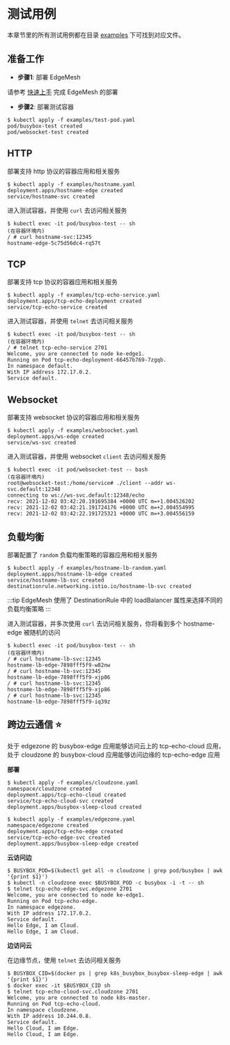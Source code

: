 # 测试用例

本章节里的所有测试用例都在目录 [examples](https://github.com/kubeedge/edgemesh/tree/main/examples) 下可找到对应文件。

## 准备工作

- **步骤1**: 部署 EdgeMesh

请参考 [快速上手](./getting-started.md) 完成 EdgeMesh 的部署

- **步骤2**: 部署测试容器

```shell
$ kubectl apply -f examples/test-pod.yaml
pod/busybox-test created
pod/websocket-test created
```

## HTTP

部署支持 http 协议的容器应用和相关服务

```shell
$ kubectl apply -f examples/hostname.yaml
deployment.apps/hostname-edge created
service/hostname-svc created
```

进入测试容器，并使用 `curl` 去访问相关服务

```shell
$ kubectl exec -it pod/busybox-test -- sh
(在容器环境内)
/ # curl hostname-svc:12345
hostname-edge-5c75d56dc4-rq57t
```

## TCP

部署支持 tcp 协议的容器应用和相关服务

```shell
$ kubectl apply -f examples/tcp-echo-service.yaml
deployment.apps/tcp-echo-deployment created
service/tcp-echo-service created
```

进入测试容器，并使用 `telnet` 去访问相关服务

```shell
$ kubectl exec -it pod/busybox-test -- sh
(在容器环境内)
/ # telnet tcp-echo-service 2701
Welcome, you are connected to node ke-edge1.
Running on Pod tcp-echo-deployment-66457b769-7zgqb.
In namespace default.
With IP address 172.17.0.2.
Service default.
```

## Websocket

部署支持 websocket 协议的容器应用和相关服务

```shell
$ kubectl apply -f examples/websocket.yaml
deployment.apps/ws-edge created
service/ws-svc created
```

进入测试容器，并使用 websocket `client` 去访问相关服务

```shell
$ kubectl exec -it pod/websocket-test -- bash
(在容器环境内)
root@websocket-test:/home/service# ./client --addr ws-svc.default:12348
connecting to ws://ws-svc.default:12348/echo
recv: 2021-12-02 03:42:20.191695384 +0000 UTC m=+1.004526202
recv: 2021-12-02 03:42:21.191724176 +0000 UTC m=+2.004554995
recv: 2021-12-02 03:42:22.191725321 +0000 UTC m=+3.004556159
```

## 负载均衡

部署配置了 `random` 负载均衡策略的容器应用和相关服务

```shell
$ kubectl apply -f examples/hostname-lb-random.yaml
deployment.apps/hostname-lb-edge created
service/hostname-lb-svc created
destinationrule.networking.istio.io/hostname-lb-svc created
```

:::tip
EdgeMesh 使用了 DestinationRule 中的 loadBalancer 属性来选择不同的负载均衡策略
:::

进入测试容器，并多次使用 `curl` 去访问相关服务，你将看到多个 hostname-edge 被随机的访问

```shell
$ kubectl exec -it pod/busybox-test -- sh
(在容器环境内)
/ # curl hostname-lb-svc:12345
hostname-lb-edge-7898fff5f9-w82nw
/ # curl hostname-lb-svc:12345
hostname-lb-edge-7898fff5f9-xjp86
/ # curl hostname-lb-svc:12345
hostname-lb-edge-7898fff5f9-xjp86
/ # curl hostname-lb-svc:12345
hostname-lb-edge-7898fff5f9-iq39z
```

## 跨边云通信 :star:

处于 edgezone 的 busybox-edge 应用能够访问云上的 tcp-echo-cloud 应用，处于 cloudzone 的 busybox-cloud 应用能够访问边缘的 tcp-echo-edge 应用

**部署**

```shell
$ kubectl apply -f examples/cloudzone.yaml
namespace/cloudzone created
deployment.apps/tcp-echo-cloud created
service/tcp-echo-cloud-svc created
deployment.apps/busybox-sleep-cloud created
```

```
$ kubectl apply -f examples/edgezone.yaml
namespace/edgezone created
deployment.apps/tcp-echo-edge created
service/tcp-echo-edge-svc created
deployment.apps/busybox-sleep-edge created
```

**云访问边**

```shell
$ BUSYBOX_POD=$(kubectl get all -n cloudzone | grep pod/busybox | awk '{print $1}')
$ kubectl -n cloudzone exec $BUSYBOX_POD -c busybox -i -t -- sh
$ telnet tcp-echo-edge-svc.edgezone 2701
Welcome, you are connected to node ke-edge1.
Running on Pod tcp-echo-edge.
In namespace edgezone.
With IP address 172.17.0.2.
Service default.
Hello Edge, I am Cloud.
Hello Edge, I am Cloud.
```

**边访问云**

在边缘节点，使用 `telnet` 去访问相关服务

```shell
$ BUSYBOX_CID=$(docker ps | grep k8s_busybox_busybox-sleep-edge | awk '{print $1}')
$ docker exec -it $BUSYBOX_CID sh
$ telnet tcp-echo-cloud-svc.cloudzone 2701
Welcome, you are connected to node k8s-master.
Running on Pod tcp-echo-cloud.
In namespace cloudzone.
With IP address 10.244.0.8.
Service default.
Hello Cloud, I am Edge.
Hello Cloud, I am Edge.
```
